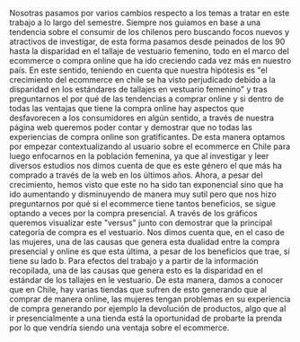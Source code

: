 Nosotras pasamos por varios cambios respecto a los temas a tratar en este trabajo a lo largo del semestre. Siempre nos guiamos en base a una tendencia sobre el consumir de los chilenos pero buscando focos nuevos y atractivos de investigar, de esta forma pasamos desde peinados de los 90 hasta la disparidad en el tallaje de vestuario femenino, todo en el marco del ecommerce o compra online que ha ido creciendo cada vez más en nuestro país.
En este sentido, teniendo en cuenta que nuestra hipótesis es "el crecimiento del ecommerce en chile se ha visto perjudicado debido a la disparidad en los estándares de tallajes en vestuario femenino"  y tras preguntarnos el por qué de las tendencias a comprar online y si dentro de todas las ventajas que tiene la compra online hay aspectos que desfavorecen a los consumidores en algún sentido, a través de nuestra página web queremos poder contar y demostrar que no todas las experiencias de compra online son gratificantes. 
De esta manera optamos por empezar contextualizando al usuario sobre el ecommerce en Chile para luego enfocarnos en la población femenina, ya que al investigar y leer diversos estudios nos dimos cuenta de que es este género el que más ha comprado a través de la web en los últimos años. Ahora, a pesar del crecimiento, hemos visto que este no ha sido tan exponencial sino que ha ido aumentando y disminuyendo de manera muy sutil pero que nos hizo preguntarnos por qué si el ecommerce tiene tantos beneficios, se sigue optando a veces por la compra presencial. A través de los gráficos queremos visualizar este "versus" junto con demostrar que la principal categoría de compra es el vestuario. 
Nos dimos cuenta que, en el caso de las mujeres, una de las causas que genera esta dualidad entre la compra presencial y online es que esta última, a pesar de los beneficios que trae, sí tiene su lado b. Para efectos del trabajo y a partir de la información recopilada, una de las causas que genera esto es la disparidad en el estándar de los tallajes en le vestuario. De esta manera, damos a conocer que en Chile, hay varias tiendas que sufren de esto generando que al comprar de manera online, las mujeres tengan problemas en su experiencia de compra generando por ejemplo la devolución de productos, algo que al ir presencialmente a una tienda está la oportunidad de probarte la prenda por lo que vendría siendo una ventaja sobre el ecommerce.